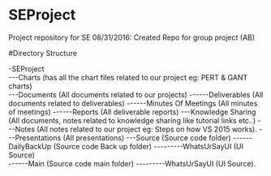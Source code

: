 # SEProject
Project repository for SE
08/31/2016: Created Repo for group project (AB)

#Directory Structure

-SEProject  
---Charts  			(has all the chart files related to our project eg: PERT & GANT charts)		
---Documents  			(All documents related to our projects)
------Deliverables  		(All documents related to deliverables)
------Minutes Of Meetings  	(All minutes of meetings)
------Reports  			(All deliverable reports)
---Knowledge Sharing  		(All documents, notes related to knowledge sharing like tutorial links etc..)
---Notes  			(All notes related to our project eg: Steps on how VS 2015 works).
---Presentations  		(All presentations)
---Source  			(Source code folder)
------DailyBackUp  		(Source code Back up folder)
---------WhatsUrSayUI		(UI Source)  
------Main  			(Source code main folder)
---------WhatsUrSayUI  		(UI Source).

